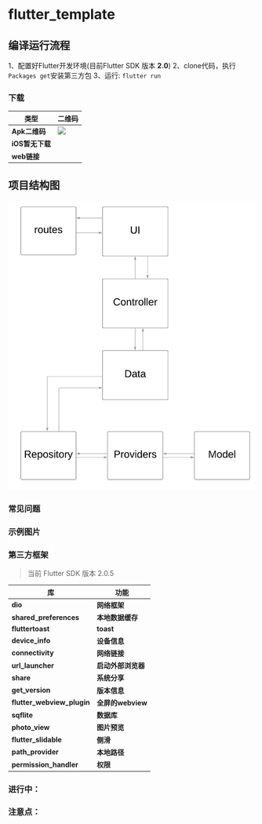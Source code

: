 # flutter_template
 
## 编译运行流程
1、配置好Flutter开发环境(目前Flutter SDK 版本 **2.0**)
2、clone代码，执行`Packages get`安装第三方包
3、运行: `flutter run `

### 下载
| 类型          | 二维码                                      |
| ----------- | ---------------------------------------- |
| **Apk二维码**  | ![](./xxx.png) |
| **iOS暂无下载** | |
| **web链接** | |



## 项目结构图 
![](./Estrutura.png)

### 常见问题

### 示例图片

### 第三方框架

>当前 Flutter SDK 版本 2.0.5

| 库                          | 功能             |
| -------------------------- | -------------- |
| **dio**                    | **网络框架**       |
| **shared_preferences**     | **本地数据缓存**     |
| **fluttertoast**           | **toast**      |
| **device_info**            | **设备信息**       |
| **connectivity**           | **网络链接**       |
| **url_launcher**           | **启动外部浏览器**    |
| **share**                  | **系统分享**       |
| **get_version**            | **版本信息**       |
| **flutter_webview_plugin** | **全屏的webview** |
| **sqflite**                | **数据库**        |
| **photo_view**             | **图片预览**       |
| **flutter_slidable**       | **侧滑**         |
| **path_provider**          | **本地路径**       |
| **permission_handler**     | **权限**         |

### 进行中：


### 注意点：